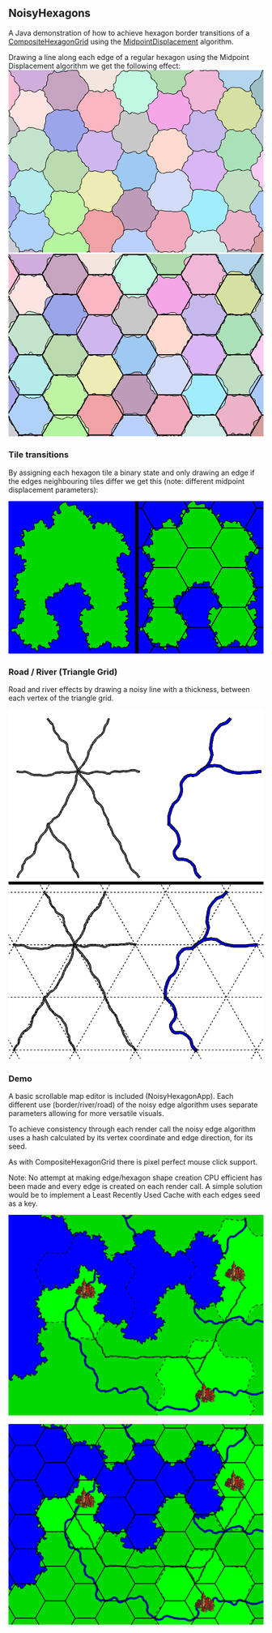 ## NoisyHexagons

A Java demonstration of how to achieve hexagon border transitions of a [CompositeHexagonGrid](https://github.com/DM-UK/CompositeHexagonGrid) using the [MidpointDisplacement](https://github.com/DM-UK/MidpointDisplacement) algorithm.

Drawing a line along each edge of a regular hexagon using the Midpoint Displacement algorithm we get the following effect:
![](/src/main/resources/image20250805111428.png)
![](/src/main/resources/image20250805111441.png)

### Tile transitions

By assigning each hexagon tile a binary state and only drawing an edge if the edges neighbouring tiles differ we get this (note: different midpoint displacement parameters):

![](/src/main/resources/image20250805110154.png)

### Road / River (Triangle Grid)

Road and river effects by drawing a noisy line with a thickness, between each vertex of the triangle grid.

![](/src/main/resources/image20250805104619.png)

### Demo

A basic scrollable map editor is included (NoisyHexagonApp). Each different use (border/river/road) of the noisy edge algorithm uses separate parameters allowing for more versatile visuals.

To achieve consistency through each render call the noisy edge algorithm uses a hash calculated by its vertex coordinate and edge direction, for its seed.

As with CompositeHexagonGrid there is pixel perfect mouse click support.

Note: No attempt at making edge/hexagon shape creation CPU efficient has been made and every edge is created on each render call. A simple solution would be to implement a Least Recently Used Cache with each edges seed as a key.

![](/src/main/resources/image20250805104658.png)

![](/src/main/resources/image20250805104849.png)
